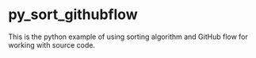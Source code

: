 py_sort_githubflow
==================

This is the python example of using sorting algorithm and GitHub flow for working with source code.


